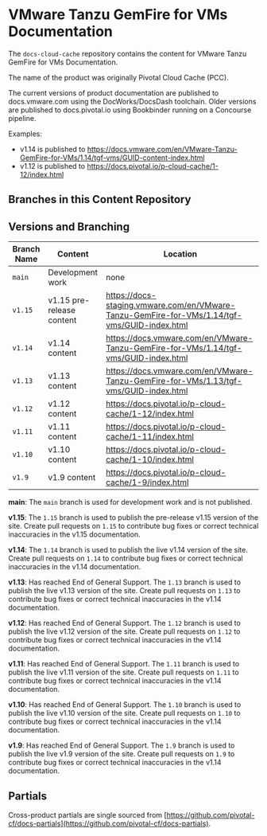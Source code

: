# VMware Tanzu GemFire for VMs Documentation

The `docs-cloud-cache` repository contains the content for VMware Tanzu GemFire for VMs Documentation.

The name of the product was originally Pivotal Cloud Cache (PCC).

The current versions of product documentation are published to docs.vmware.com using the DocWorks/DocsDash toolchain. Older versions are published to docs.pivotal.io using Bookbinder running on a Concourse pipeline.

Examples:
* v1.14 is published to https://docs.vmware.com/en/VMware-Tanzu-GemFire-for-VMs/1.14/tgf-vms/GUID-content-index.html
* v1.12 is published to https://docs.pivotal.io/p-cloud-cache/1-12/index.html

## Branches in this Content Repository

## Versions and Branching

| **Branch Name** | **Content**      | **Location** |
|-----------------|------------------|--------------|
| `main`          | Development work | none         |
| `v1.15`         | v1.15 pre-release content | https://docs-staging.vmware.com/en/VMware-Tanzu-GemFire-for-VMs/1.14/tgf-vms/GUID-index.html |
| `v1.14`         | v1.14 content    | https://docs.vmware.com/en/VMware-Tanzu-GemFire-for-VMs/1.14/tgf-vms/GUID-index.html |
| `v1.13`         | v1.13 content    | https://docs.vmware.com/en/VMware-Tanzu-GemFire-for-VMs/1.13/tgf-vms/GUID-index.html |
| `v1.12`         | v1.12 content    | https://docs.pivotal.io/p-cloud-cache/1-12/index.html |
| `v1.11`         | v1.11 content    | https://docs.pivotal.io/p-cloud-cache/1-11/index.html |
| `v1.10`         | v1.10 content    | https://docs.pivotal.io/p-cloud-cache/1-10/index.html |
| `v1.9`          | v1.9 content     | https://docs.pivotal.io/p-cloud-cache/1-9/index.html |


**main**: The `main` branch is used for development work and is not published.

**v1.15**: The `1.15` branch is used to publish the pre-release v1.15 version of the site. Create pull requests on `1.15` to contribute bug fixes or correct technical inaccuracies in the v1.15 documentation.

**v1.14**: The `1.14` branch is used to publish the live v1.14 version of the site. Create pull requests on `1.14` to contribute bug fixes or correct technical inaccuracies in the v1.14 documentation.

**v1.13**: Has reached End of General Support. The `1.13` branch is used to publish the live v1.13 version of the site. Create pull requests on `1.13` to contribute bug fixes or correct technical inaccuracies in the v1.14 documentation.

**v1.12**: Has reached End of General Support. The `1.12` branch is used to publish the live v1.12 version of the site. Create pull requests on `1.12` to contribute bug fixes or correct technical inaccuracies in the v1.14 documentation.

**v1.11**: Has reached End of General Support. The `1.11` branch is used to publish the live v1.11 version of the site. Create pull requests on `1.11` to contribute bug fixes or correct technical inaccuracies in the v1.14 documentation.

**v1.10**: Has reached End of General Support. The `1.10` branch is used to publish the live v1.10 version of the site. Create pull requests on `1.10` to contribute bug fixes or correct technical inaccuracies in the v1.14 documentation.

**v1.9**: Has reached End of General Support. The `1.9` branch is used to publish the live v1.9 version of the site. Create pull requests on `1.9` to contribute bug fixes or correct technical inaccuracies in the v1.14 documentation.

## Partials

Cross-product partials are single sourced from [https://github.com/pivotal-cf/docs-partials](https://github.com/pivotal-cf/docs-partials).
